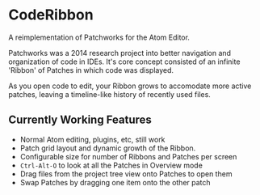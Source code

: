 # CodeRibbon

A reimplementation of Patchworks for the Atom Editor.

Patchworks was a 2014 research project into better navigation and organization of code in IDEs. It's core concept consisted of an infinite 'Ribbon' of Patches in which code was displayed.

As you open code to edit, your Ribbon grows to accomodate more active patches, leaving a timeline-like history of recently used files.

## Currently Working Features

 - Normal Atom editing, plugins, etc, still work
 - Patch grid layout and dynamic growth of the Ribbon.
 - Configurable size for number of Ribbons and Patches per screen
 - `Ctrl-Alt-O` to look at all the Patches in Overview mode
 - Drag files from the project tree view onto Patches to open them
 - Swap Patches by dragging one item onto the other patch
